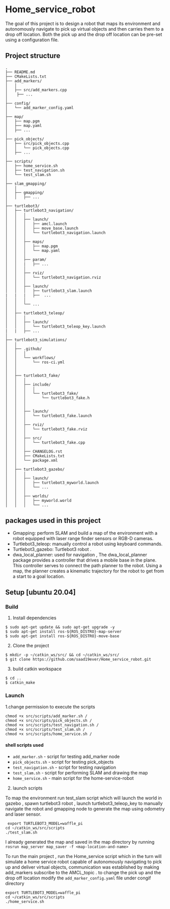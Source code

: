 # Home_service_robot


The goal of this project is to design a robot that maps its environment and autonomously navigate
to pick up virtual objects and then carries them to a drop off location. 
Both the pick up and the drop off location can be pre-set using a configuration file.

 
 ## Project structure
```
.
├── README.md
├── CMakeLists.txt
├── add_markers/
│   │
│   ├── src/add_markers.cpp
│    ├── ...
│
├── config/
│   └── add_marker_config.yaml
│
├── map/
│   ├── map.pgm
│   ├── map.yaml
│   ├── ...
│
├── pick_objects/
│   ├── src/pick_objects.cpp
│   │   └── pick_objects.cpp
│   ├── ...
│
├── scripts/
│   ├── home_service.sh
│   ├── test_navigation.sh
│   └── test_slam.sh
│
├── slam_gmapping/
│   │
│   ├── gmapping/
│   │   ├── ...
│
├── turtlebot3/
│   ├── turtlebot3_navigation/
│   │   │
│   │   ├── launch/
│   │   │   ├── amcl.launch
│   │   │   ├── move_base.launch
│   │   │   └── turtlebot3_navigation.launch
│   │   │
│   │   ├── maps/
│   │   │   ├── map.pgm
│   │   │   └── map.yaml
│   │   │
│   │   ├── param/
│   │   |   ├── ... 
│   │   │
│   │   ├── rviz/
│   │   │   └── turtlebot3_navigation.rviz
│   │   │
│   │   ├── launch/
│   │   │   ├── turtlebot3_slam.launch
|   |   |   ├──  ...
│   │   │
│   │   └── ...
│   │
│   ├── turtlebot3_teleop/
│   │   │
│   │   ├── launch/
│   │   │   └── turtlebot3_teleop_key.launch
|   |   ├── ...
│
├── turtlebot3_simulations/
│   │
│   ├── .github/
│   │   │
│   │   └── workflows/
│   │       └── ros-ci.yml
│   │
│   │
│   ├── turtlebot3_fake/
│   │   │
│   │   ├── include/
│   │   │   │
│   │   │   └── turtlebot3_fake/
│   │   │       └── turtlebot3_fake.h
│   │   │
│   │   │
│   │   ├── launch/
│   │   │   └── turtlebot3_fake.launch
│   │   │
│   │   ├── rviz/
│   │   │   └── turtlebot3_fake.rviz
│   │   │
│   │   ├── src/
│   │   │   └── turtlebot3_fake.cpp
│   │   │
│   │   ├── CHANGELOG.rst
│   │   ├── CMakeLists.txt
│   │   └── package.xml
│   │
│   ├── turtlebot3_gazebo/
│   │   │
│   │   ├── launch/
│   │   │   ├── turtlebot3_myworld.launch
│   │   │   └── ...
│   │   │
│   │   ├── worlds/
│   │   │   ├── myworld.world
│   │   │   └── ...

```

## packages used in this project
- Gmapping:  perform SLAM and build a map of the environment with a robot equipped with laser range finder sensors or RGB-D cameras.
- Turtlebot3_teleop:   manually control a robot using keyboard commands.
- Turtlebot3_gazebo: Turtlebot3 robot .
- dwa_local_planner: used for navigation , The dwa_local_planner package provides a controller that drives a mobile base in the plane. This controller serves to connect the path planner to the robot. Using a map, the planner creates a kinematic trajectory for the robot to get from a start to a goal location.


## Setup [ubuntu 20.04]

  ### Build
  1. Install dependencies
   ```
 $ sudo apt-get update && sudo apt-get upgrade -y
 $ sudo apt-get install ros-${ROS_DISTRO}-map-server
 $ sudo apt-get install ros-${ROS_DISTRO}-move-base
  ```

  2. Clone the project 
 ```
 $ mkdir -p ~/catkin_ws/src/ && cd ~/catkin_ws/src/
 $ git clone https://github.com/saad19ever/Home_service_robot.git
 ```
 3. build catkin workspace
 ```
 $ cd ..
 $ catkin_make
 ```

  ### Launch
  1.change permission to execute the scripts
  ```
  chmod +x src/scripts/add_marker.sh /
  chmod +x src/scripts/pick_objects.sh /
  chmod +x src/scripts/test_navigation.sh /
  chmod +x src/scripts/test_slam.sh /
  chmod +x src/scripts/home_service.sh /
  ```
  
   #### shell scripts used
   * `add_marker.sh` - script for testing add_marker node
   * `pick_objects.sh` - script for testing pick_objects 
   * `test_navigation.sh` - script for testing navigation
   * `test_slam.sh` - script for performing SLAM and drawing the map
   * `home_service.sh` - main script for the home-service-robot

   2. launch scripts
   
   To map the environment run test_slam script which will launch the world in gazebo , spawn turtlebot3 robot , launch turtlebot3_teleop_key to manually navigate the robot and gmapping node to generate the map using odometry and laser sensor.
    
 
     export TURTLEBOT3_MODEL=waffle_pi
    cd ~/catkin_ws/src/scripts
    ./test_slam.sh
     
   I already generated the map and saved in the map directory by running 
   `rosrun map_server map_saver -f <map-location-and-name>`

 To run the main project , run the Home_service script which in the turn will  simulate a home service robot capable of autonomously navigating to pick up and deliver virtual objects, communication was established by making add_markers subscribe to the AMCL_topic .
 to change the pick up and the drop off location modify the `add_marker_config.yaml` file under congif directory
 ```
export TURTLEBOT3_MODEL=waffle_pi
cd ~/catkin_ws/src/scripts
./home_service.sh
```

 

